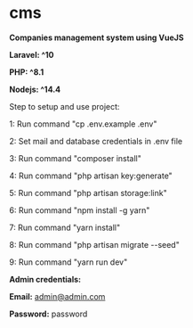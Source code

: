 # cms
**Companies management system using VueJS**

**Laravel: ^10**

**PHP: ^8.1**

**Nodejs: ^14.4**


Step to setup and use project:

1: Run command "cp .env.example .env"

2: Set mail and database credentials in .env file

3: Run command "composer install"

4: Run command "php artisan key:generate"

5: Run command "php artisan storage:link"

6: Run command "npm install -g yarn"

7: Run command "yarn install"

8: Run command "php artisan migrate --seed"

9: Run command "yarn run dev"


**Admin credentials:**

**Email:** admin@admin.com

**Password:** password
